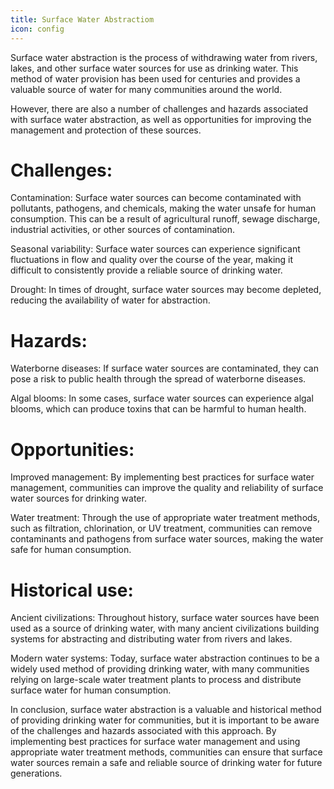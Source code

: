 ```yaml
---
title: Surface Water Abstractiom
icon: config
---
```


Surface water abstraction is the process of withdrawing water from rivers, lakes, and other surface water sources for use as drinking water. This method of water provision has been used for centuries and provides a valuable source of water for many communities around the world.

However, there are also a number of challenges and hazards associated with surface water abstraction, as well as opportunities for improving the management and protection of these sources.

# Challenges:

Contamination: Surface water sources can become contaminated with pollutants, pathogens, and chemicals, making the water unsafe for human consumption. This can be a result of agricultural runoff, sewage discharge, industrial activities, or other sources of contamination.

Seasonal variability: Surface water sources can experience significant fluctuations in flow and quality over the course of the year, making it difficult to consistently provide a reliable source of drinking water.

Drought: In times of drought, surface water sources may become depleted, reducing the availability of water for abstraction.

# Hazards:

Waterborne diseases: If surface water sources are contaminated, they can pose a risk to public health through the spread of waterborne diseases.

Algal blooms: In some cases, surface water sources can experience algal blooms, which can produce toxins that can be harmful to human health.

# Opportunities:
    
Improved management: By implementing best practices for surface water management, communities can improve the quality and reliability of surface water sources for drinking water.

Water treatment: Through the use of appropriate water treatment methods, such as filtration, chlorination, or UV treatment, communities can remove contaminants and pathogens from surface water sources, making the water safe for human consumption.

# Historical use:

Ancient civilizations: Throughout history, surface water sources have been used as a source of drinking water, with many ancient civilizations building systems for abstracting and distributing water from rivers and lakes.

Modern water systems: Today, surface water abstraction continues to be a widely used method of providing drinking water, with many communities relying on large-scale water treatment plants to process and distribute surface water for human consumption.

In conclusion, surface water abstraction is a valuable and historical method of providing drinking water for communities, but it is important to be aware of the challenges and hazards associated with this approach. By implementing best practices for surface water management and using appropriate water treatment methods, communities can ensure that surface water sources remain a safe and reliable source of drinking water for future generations.
